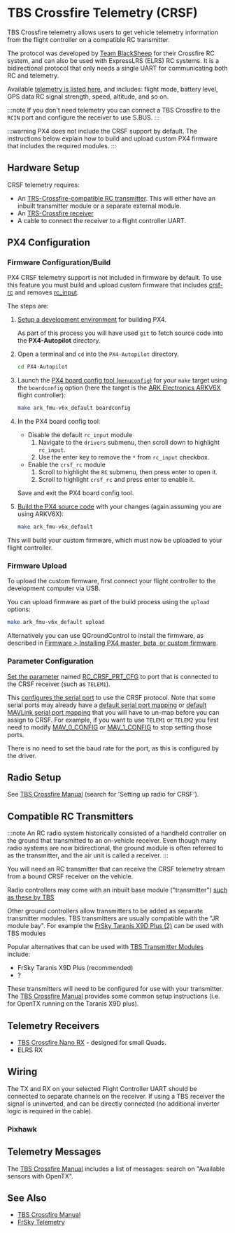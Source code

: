 # TBS Crossfire Telemetry (CRSF)

TBS Crossfire telemetry allows users to get vehicle telemetry information from the flight controller on a compatible RC transmitter.

The protocol was developed by [Team BlackSheep](https://www.team-blacksheep.com/) for their Crossfire RC system, and can also be used with ExpressLRS (ELRS) RC systems.
It is a bidirectional protocol that only needs a single UART for communicating both RC and telemetry.

Available [telemetry is listed here](#messages), and includes: flight mode, battery level, GPS data RC signal strength, speed, altitude, and so on.

:::note
If you don't need telemetry you can connect a TBS Crossfire to the `RCIN` port and configure the receiver to use S.BUS.
:::

:::warning
PX4 does not include the CRSF support by default.
The instructions below explain how to build and upload custom PX4 firmware that includes the required modules.
:::

## Hardware Setup

CRSF telemetry requires:

- An [TRS-Crossfire-compatible RC transmitter](#compatible-rc-transmitters).
  This will either have an inbuilt transmitter module or a separate external module.
- An [TRS-Crossfire receiver](#telemetry-receivers)
- A cable to connect the receiver to a flight controller UART.

<a id="configure"></a>

## PX4 Configuration

### Firmware Configuration/Build

PX4 CRSF telemetry support is not included in firmware by default.
To use this feature you must build and upload custom firmware that includes [crsf-rc](../modules/modules_driver.md#crsf-rc) and removes [rc_input](../modules/modules_driver.md#rc-input).

The steps are:

1. [Setup a development environment](../dev_setup/dev_env.md) for building PX4.

   As part of this process you will have used `git` to fetch source code into the **PX4-Autopilot** directory.

1. Open a terminal and `cd` into the `PX4-Autopilot` directory.

   ```sh
   cd PX4-Autopilot
   ```

1. Launch the [PX4 board config tool (`menuconfig`)](../hardware/porting_guide_config.md#px4-menuconfig-setup) for your `make` target using the `boardconfig` option (here the target is the [ARK Electronics ARKV6X](../flight_controller/arkv6x.md) flight controller):

   ```sh
   make ark_fmu-v6x_default boardconfig
   ```

1. In the PX4 board config tool:

   - Disable the default `rc_input` module
     1. Navigate to the `drivers` submenu, then scroll down to highlight `rc_input`.
     1. Use the enter key to remove the `*` from `rc_input` checkbox.
   - Enable the `crsf_rc` module
     1. Scroll to highlight the `RC` submenu, then press enter to open it.
     1. Scroll to highlight `crsf_rc` and press enter to enable it.

   Save and exit the PX4 board config tool.

1. [Build the PX4 source code](../dev_setup/building_px4.md) with your changes (again assuming you are using ARKV6X):

   ```sh
   make ark_fmu-v6x_default
   ```

This will build your custom firmware, which must now be uploaded to your flight controller.

### Firmware Upload

To upload the custom firmware, first connect your flight controller to the development computer via USB.

You can upload firmware as part of the build process using the `upload` options:

```sh
make ark_fmu-v6x_default upload
```

Alternatively you can use QGroundControl to install the firmware, as described in [Firmware > Installing PX4 master, beta, or custom firmware](https://docs.px4.io/main/en/config/firmware.html#installing-px4-master-beta-or-custom-firmware).

### Parameter Configuration

[Set the parameter](../advanced_config/parameters.md) named [RC_CRSF_PRT_CFG](../advanced_config/parameter_reference.md#RC_CRSF_PRT_CFG) to port that is connected to the CRSF receiver (such as `TELEM1`).

This [configures the serial port](../peripherals/serial_configuration.md) to use the CRSF protocol.
Note that some serial ports may already have a [default serial port mapping](../peripherals/serial_configuration.md#default-serial-port-configuration) or [default MAVLink serial port mapping](../peripherals/mavlink_peripherals.md#default-mavlink-ports) that you will have to un-map before you can assign to CRSF.
For example, if you want to use `TELEM1` or `TELEM2` you first need to modify [MAV_0_CONFIG](../advanced_config/parameter_reference.md#MAV_0_CONFIG) or [MAV_1_CONFIG](../advanced_config/parameter_reference.md#MAV_1_CONFIG) to stop setting those ports.

There is no need to set the baud rate for the port, as this is configured by the driver.

## Radio Setup

See [TBS Crossfire Manual](https://www.team-blacksheep.com/tbs-crossfire-manual.pdf) (search for 'Setting up radio for CRSF').

<a id="transmitters"></a>

## Compatible RC Transmitters

:::note
An RC radio system historically consisted of a handheld controller on the ground that transmitted to an on-vehicle receiver.
Even though many radio systems are now bidirectional, the ground module is often referred to as the transmitter, and the air unit is called a receiver.
:::

You will need an RC transmitter that can receive the CRSF telemetry stream from a bound CRSF receiver on the vehicle.

Radio controllers may come with an inbuilt base module ("transmitter") [such as these by TBS](https://www.team-blacksheep.com/shop/q:radio%20drone%20controller)

Other ground controllers allow transmitters to be added as separate transmitter modules.
TBS transmitters are usually compatible with the "JR module bay".
For example the [FrSky Taranis X9D Plus (2)](https://www.frsky-rc.com/product/taranis-x9d-plus-2/) can be used with TBS modules

Popular alternatives that can be used with [TBS Transmitter Modules](http://team-blacksheep.com/shop/cat:rc_transmitters#product_listing) include:

- FrSky Taranis X9D Plus (recommended)
- ?

These transmitters will need to be configured for use with your transmitter.
The [TBS Crossfire Manual](https://www.team-blacksheep.com/tbs-crossfire-manual.pdf) provides some common setup instructions (i.e. for OpenTX running on the Taranis X9D plus).

<a id="receivers"></a>

## Telemetry Receivers

<!-- what should we list here? -->

- [TBS Crossfire Nano RX](http://team-blacksheep.com/products/prod:crossfire_nano_rx) - designed for small Quads.
- ELRS RX <!-- add link and more detail -->

## Wiring

The TX and RX on your selected Flight Controller UART should be connected to separate channels on the receiver.
If using a TBS receiver the signal is uninverted, and can be directly connected (no additional inverter logic is required in the cable).

<!-- ELRS - uninverted too? Is setup the same? -->
<!-- how do I set up the channels that are used to mean tx/rx. The receivers I am seeing appear to have 4 channels on them. What's the story? Are these supposed to be single wire? --->

<!--
Connect the Nano RX and Omnibus pins as shown:

| Omnibus UART1 | Nano RX |
| ------------- | ------- |
| TX            | Ch2     |
| RX            | Ch1     |

-->

### Pixhawk

<a id="messages"></a>

## Telemetry Messages

The [TBS Crossfire Manual](https://www.team-blacksheep.com/tbs-crossfire-manual.pdf) includes a list of messages: search on "Available sensors with OpenTX".

## See Also

- [TBS Crossfire Manual](https://www.team-blacksheep.com/tbs-crossfire-manual.pdf)
- [FrSky Telemetry](../peripherals/frsky_telemetry.md)

<!-- also seems to indicate you can use with MAVLink rather than to RC? in user guide. Is it one or other? I guess at that point it is pure MAVLink just a dumb transmitter? -->
